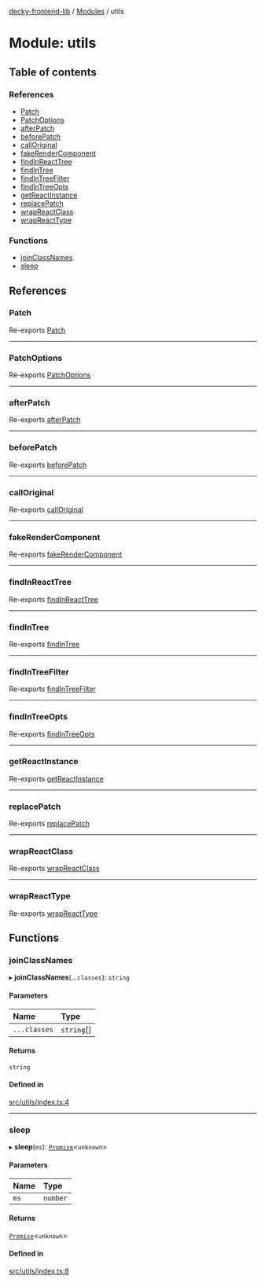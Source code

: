 [decky-frontend-lib](../README.md) / [Modules](../modules.md) / utils

# Module: utils

## Table of contents

### References

- [Patch](utils.md#patch)
- [PatchOptions](utils.md#patchoptions)
- [afterPatch](utils.md#afterpatch)
- [beforePatch](utils.md#beforepatch)
- [callOriginal](utils.md#calloriginal)
- [fakeRenderComponent](utils.md#fakerendercomponent)
- [findInReactTree](utils.md#findinreacttree)
- [findInTree](utils.md#findintree)
- [findInTreeFilter](utils.md#findintreefilter)
- [findInTreeOpts](utils.md#findintreeopts)
- [getReactInstance](utils.md#getreactinstance)
- [replacePatch](utils.md#replacepatch)
- [wrapReactClass](utils.md#wrapreactclass)
- [wrapReactType](utils.md#wrapreacttype)

### Functions

- [joinClassNames](utils.md#joinclassnames)
- [sleep](utils.md#sleep)

## References

### Patch

Re-exports [Patch](../interfaces/index.Patch.md)

___

### PatchOptions

Re-exports [PatchOptions](../interfaces/index.PatchOptions.md)

___

### afterPatch

Re-exports [afterPatch](index.md#afterpatch)

___

### beforePatch

Re-exports [beforePatch](index.md#beforepatch)

___

### callOriginal

Re-exports [callOriginal](index.md#calloriginal)

___

### fakeRenderComponent

Re-exports [fakeRenderComponent](index.md#fakerendercomponent)

___

### findInReactTree

Re-exports [findInReactTree](index.md#findinreacttree)

___

### findInTree

Re-exports [findInTree](index.md#findintree)

___

### findInTreeFilter

Re-exports [findInTreeFilter](index.md#findintreefilter)

___

### findInTreeOpts

Re-exports [findInTreeOpts](../interfaces/index.findInTreeOpts.md)

___

### getReactInstance

Re-exports [getReactInstance](index.md#getreactinstance)

___

### replacePatch

Re-exports [replacePatch](index.md#replacepatch)

___

### wrapReactClass

Re-exports [wrapReactClass](index.md#wrapreactclass)

___

### wrapReactType

Re-exports [wrapReactType](index.md#wrapreacttype)

## Functions

### joinClassNames

▸ **joinClassNames**(...`classes`): `string`

#### Parameters

| Name | Type |
| :------ | :------ |
| `...classes` | `string`[] |

#### Returns

`string`

#### Defined in

[src/utils/index.ts:4](https://github.com/SteamDeckHomebrew/decky-frontend-lib/blob/82f604a/src/utils/index.ts#L4)

___

### sleep

▸ **sleep**(`ms`): [`Promise`]( https://developer.mozilla.org/en-US/docs/Web/JavaScript/Reference/Global_Objects/Promise )<`unknown`\>

#### Parameters

| Name | Type |
| :------ | :------ |
| `ms` | `number` |

#### Returns

[`Promise`]( https://developer.mozilla.org/en-US/docs/Web/JavaScript/Reference/Global_Objects/Promise )<`unknown`\>

#### Defined in

[src/utils/index.ts:8](https://github.com/SteamDeckHomebrew/decky-frontend-lib/blob/82f604a/src/utils/index.ts#L8)
